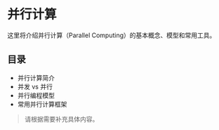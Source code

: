# 并行计算

这里将介绍并行计算（Parallel Computing）的基本概念、模型和常用工具。

## 目录

- 并行计算简介
- 并发 vs 并行
- 并行编程模型
- 常用并行计算框架

> 请根据需要补充具体内容。
